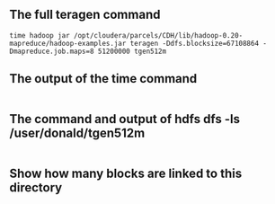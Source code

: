 ## The full teragen command
```
time hadoop jar /opt/cloudera/parcels/CDH/lib/hadoop-0.20-mapreduce/hadoop-examples.jar teragen -Ddfs.blocksize=67108864 -Dmapreduce.job.maps=8 51200000 tgen512m
```

## The output of the time command
```

```
## The command and output of hdfs dfs -ls /user/donald/tgen512m
```
```
## Show how many blocks are linked to this directory


```
```

